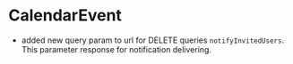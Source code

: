 CalendarEvent
=========

- added new query param to url for DELETE queries `notifyInvitedUsers`. This parameter response for notification delivering.
